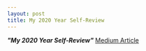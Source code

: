 ```yaml
---
layout: post
title: My 2020 Year Self-Review
---
```

***"My 2020 Year Self-Review"*** [Medium Article](https://raul-h82.medium.com/my-2020-year-self-review-4a8705d9a728)